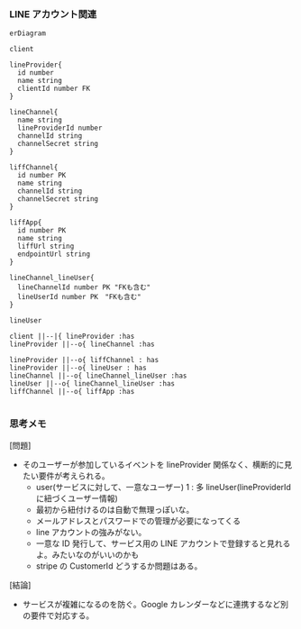 ### LINE アカウント関連

```mermaid
erDiagram

client

lineProvider{
  id number
  name string
  clientId number FK
}

lineChannel{
  name string
  lineProviderId number
  channelId string
  channelSecret string
}

liffChannel{
  id number PK
  name string
  channelId string
  channelSecret string
}

liffApp{
  id number PK
  name string
  liffUrl string
  endpointUrl string
}

lineChannel_lineUser{
  lineChannelId number PK "FKも含む"
  lineUserId number PK　"FKも含む"
}

lineUser

client ||--|{ lineProvider :has
lineProvider ||--o{ lineChannel :has

lineProvider ||--o{ liffChannel : has
lineProvider ||--o{ lineUser : has
lineChannel ||--o{ lineChannel_lineUser :has
lineUser ||--o{ lineChannel_lineUser :has
liffChannel ||--o{ liffApp :has


```

### 思考メモ

[問題]

- そのユーザーが参加しているイベントを lineProvider 関係なく、横断的に見たい要件が考えられる。
  - user(サービスに対して、一意なユーザー) 1 : 多 lineUser(lineProviderId に紐づくユーザー情報)
  - 最初から紐付けるのは自動で無理っぽいな。
  - メールアドレスとパスワードでの管理が必要になってくる
  - line アカウントの強みがない。
  - 一意な ID 発行して、サービス用の LINE アカウントで登録すると見れるよ。みたいなのがいいのかも
  - stripe の CustomerId どうするか問題はある。

[結論]

- サービスが複雑になるのを防ぐ。Google カレンダーなどに連携するなど別の要件で対応する。

